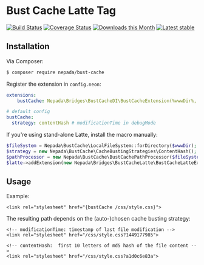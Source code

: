 Bust Cache Latte Tag
====================

[![Build Status](https://github.com/nepada/bust-cache/workflows/CI/badge.svg)](https://github.com/nepada/bust-cache/actions?query=workflow%3ACI+branch%3Amaster)
[![Coverage Status](https://coveralls.io/repos/github/nepada/bust-cache/badge.svg?branch=master)](https://coveralls.io/github/nepada/bust-cache?branch=master)
[![Downloads this Month](https://img.shields.io/packagist/dm/nepada/bust-cache.svg)](https://packagist.org/packages/nepada/bust-cache)
[![Latest stable](https://img.shields.io/packagist/v/nepada/bust-cache.svg)](https://packagist.org/packages/nepada/bust-cache)


Installation
------------

Via Composer:

```sh
$ composer require nepada/bust-cache
```

Register the extension in `config.neon`:

```yaml
extensions:
    bustCache: Nepada\Bridges\BustCacheDI\BustCacheExtension(%wwwDir%, %debugMode%)

# default config
bustCache:
  strategy: contentHash # modificationTime in debugMode
```

If you're using stand-alone Latte, install the macro manually:

```php
$fileSystem = Nepada\BustCache\LocalFileSystem::forDirectory($wwwDir);
$strategy = new Nepada\BustCache\CacheBustingStrategies\ContentHash(); // or other
$pathProcessor = new Nepada\BustCache\BustCachePathProcessor($fileSystem, $strategy);
$latte->addExtension(new Nepada\Bridges\BustCacheLatte\BustCacheLatteExtension($pathProcessor));
```


Usage
-----

Example:

```latte
<link rel="stylesheet" href="{bustCache /css/style.css}">
```

The resulting path depends on the (auto-)chosen cache busting strategy:

```latte
<!-- modificationTime: timestamp of last file modification -->
<link rel="stylesheet" href="/css/style.css?1449177985">

<!-- contentHash:  first 10 letters of md5 hash of the file content -->
<link rel="stylesheet" href="/css/style.css?a1d0c6e83a">
```
